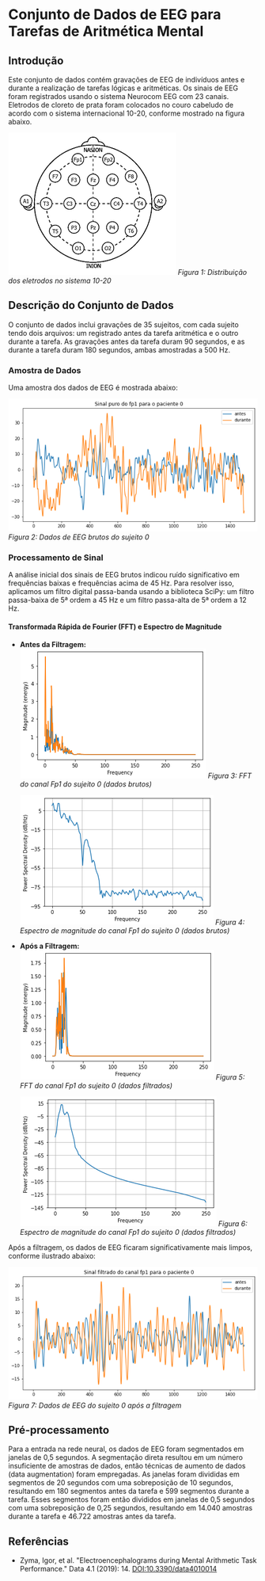 # Conjunto de Dados de EEG para Tarefas de Aritmética Mental

## Introdução

Este conjunto de dados contém gravações de EEG de indivíduos antes e durante a realização de tarefas lógicas e aritméticas. Os sinais de EEG foram registrados usando o sistema Neurocom EEG com 23 canais. Eletrodos de cloreto de prata foram colocados no couro cabeludo de acordo com o sistema internacional 10-20, conforme mostrado na figura abaixo.

![Distribuição dos Eletrodos](Images/Distribuição%20de%20eletrodos.png)
*Figura 1: Distribuição dos eletrodos no sistema 10-20*

## Descrição do Conjunto de Dados

O conjunto de dados inclui gravações de 35 sujeitos, com cada sujeito tendo dois arquivos: um registrado antes da tarefa aritmética e o outro durante a tarefa. As gravações antes da tarefa duram 90 segundos, e as durante a tarefa duram 180 segundos, ambas amostradas a 500 Hz.

### Amostra de Dados

Uma amostra dos dados de EEG é mostrada abaixo:

![Dados de EEG Brutos](Images/SinaPuro.png)
*Figura 2: Dados de EEG brutos do sujeito 0*

### Processamento de Sinal

A análise inicial dos sinais de EEG brutos indicou ruído significativo em frequências baixas e frequências acima de 45 Hz. Para resolver isso, aplicamos um filtro digital passa-banda usando a biblioteca SciPy: um filtro passa-baixa de 5ª ordem a 45 Hz e um filtro passa-alta de 5ª ordem a 12 Hz.

#### Transformada Rápida de Fourier (FFT) e Espectro de Magnitude

- **Antes da Filtragem:**
  ![FFT Antes da Filtragem](Images/FFT_puro.png)
  *Figura 3: FFT do canal Fp1 do sujeito 0 (dados brutos)*

  ![Espectro de Magnitude Antes da Filtragem](Images/Magnitude_puro.png)
  *Figura 4: Espectro de magnitude do canal Fp1 do sujeito 0 (dados brutos)*

- **Após a Filtragem:**
  ![FFT Após a Filtragem](Images/FFT_filtro.png)
  *Figura 5: FFT do canal Fp1 do sujeito 0 (dados filtrados)*

  ![Espectro de Magnitude Após a Filtragem](Images/Magnitude_filtro.png)
  *Figura 6: Espectro de magnitude do canal Fp1 do sujeito 0 (dados filtrados)*

Após a filtragem, os dados de EEG ficaram significativamente mais limpos, conforme ilustrado abaixo:

![Dados de EEG Filtrados](Images/SinaFltrado.png)
*Figura 7: Dados de EEG do sujeito 0 após a filtragem*

## Pré-processamento

Para a entrada na rede neural, os dados de EEG foram segmentados em janelas de 0,5 segundos. A segmentação direta resultou em um número insuficiente de amostras de dados, então técnicas de aumento de dados (data augmentation) foram empregadas. As janelas foram divididas em segmentos de 20 segundos com uma sobreposição de 10 segundos, resultando em 180 segmentos antes da tarefa e 599 segmentos durante a tarefa. Esses segmentos foram então divididos em janelas de 0,5 segundos com uma sobreposição de 0,25 segundos, resultando em 14.040 amostras durante a tarefa e 46.722 amostras antes da tarefa.

## Referências

- Zyma, Igor, et al. \"Electroencephalograms during Mental Arithmetic Task Performance.\" Data 4.1 (2019): 14. [DOI:10.3390/data4010014](https://www.mdpi.com/2306-5729/4/1/14)
